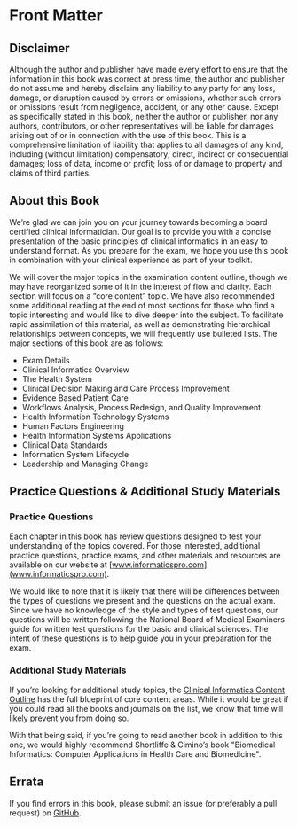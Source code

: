 # Front Matter
## Disclaimer

Although the author and publisher have made every effort to ensure that the information in this book was correct at press time, the author and publisher do not assume and hereby disclaim any liability to any party for any loss, damage, or disruption caused by errors or omissions, whether such errors or omissions result from negligence, accident, or any other cause.  Except as specifically stated in this book, neither the author or publisher, nor any authors, contributors, or other representatives will be liable for damages arising out of or in connection with the use of this book. This is a comprehensive limitation of liability that applies to all damages of any kind, including (without limitation) compensatory; direct, indirect or consequential damages; loss of data, income or profit; loss of or damage to property and claims of third parties.
 
## About this Book

We’re glad we can join you on your journey towards becoming a board certified clinical informatician. Our goal is to provide you with a concise presentation of the basic principles of clinical informatics in an easy to understand format. As you prepare for the exam, we hope you use this book in combination with your clinical experience as part of your toolkit. 

We will cover the major topics in the examination content outline, though we may have reorganized some of it in the interest of flow and clarity. Each section will focus on a “core content” topic. We have also recommended some additional reading at the end of most sections for those who find a topic interesting and would like to dive deeper into the subject. To facilitate rapid assimilation of this material, as well as demonstrating hierarchical relationships between concepts, we will frequently use bulleted lists. The major sections of this book are as follows:

- Exam Details
- Clinical Informatics Overview
- The Health System
- Clinical Decision Making and Care Process Improvement
- Evidence Based Patient Care
- Workflows Analysis, Process Redesign, and Quality Improvement
- Health Information Technology Systems
- Human Factors Engineering
- Health Information Systems Applications
- Clinical Data Standards
- Information System Lifecycle
- Leadership and Managing Change

## Practice Questions & Additional Study Materials
### Practice Questions
Each chapter in this book has review questions designed to test your understanding of the topics covered. For those interested, additional practice questions, practice exams, and other materials and resources are available on our website at [www.informaticspro.com](www.informaticspro.com).

We would like to note that it is likely that there will be differences between the types of questions we present and the questions on the actual exam. Since we have no knowledge of the style and types of test questions, our questions will be written following the National Board of Medical Examiners guide for written test questions for the basic and clinical sciences. The intent of these questions is to help guide you in your preparation for the exam.

### Additional Study Materials
If you’re looking for additional study topics, the [Clinical Informatics Content Outline](https://www.theabpm.org/become-certified/exam-content/clinical-informatics-content-outline/) has the full blueprint of core content areas. While it would be great if you could read all the books and journals on the list, we know that time will likely prevent you from doing so. 

With that being said, if you’re going to read another book in addition to this one, we would highly recommend Shortliffe & Cimino’s book "Biomedical Informatics: Computer Applications in Health Care and Biomedicine". 
 
## Errata
If you find errors in this book, please submit an issue (or preferably a pull request) on [GitHub](https://github.com/corinnpope/clinical-informatics-board-review-book/tree/main). 
